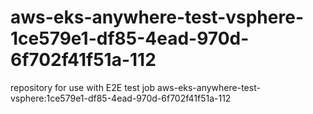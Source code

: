 # aws-eks-anywhere-test-vsphere-1ce579e1-df85-4ead-970d-6f702f41f51a-112
repository for use with E2E test job aws-eks-anywhere-test-vsphere:1ce579e1-df85-4ead-970d-6f702f41f51a-112

